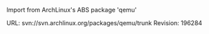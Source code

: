 Import from ArchLinux's ABS package 'qemu'

URL: svn://svn.archlinux.org/packages/qemu/trunk
Revision: 196284
